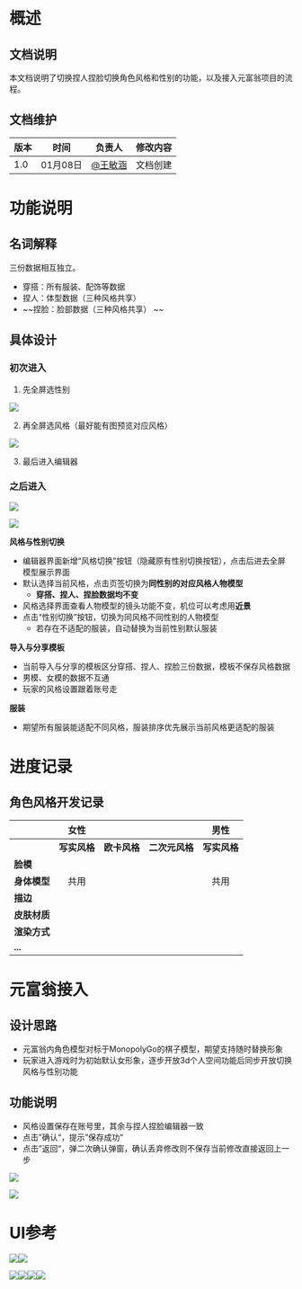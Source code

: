 # 概述
## 文档说明
本文档说明了切换捏人捏脸切换角色风格和性别的功能，以及接入元富翁项目的流程。

## 文档维护
| 版本 | 时间 | 负责人 | 修改内容 |
| --- | --- | --- | --- |
| 1.0 | 01月08日 | [@王敏涵](undefined/cookie-ylrqq) | 文档创建 |


# 功能说明
## 名词解释
三份数据相互独立。

+ 穿搭：所有服装、配饰等数据
+ 捏人：体型数据（三种风格共享）
+ ~~捏脸：脸部数据（三种风格共享） ~~

## 具体设计
### 初次进入
1. 先全屏选性别

![](https://cdn.nlark.com/yuque/0/2025/png/26927517/1736754940028-40972b12-5fab-4b1b-b936-841b23ab5fd6.png)

2. 再全屏选风格（最好能有图预览对应风格）

![](https://cdn.nlark.com/yuque/0/2025/png/26927517/1736754955006-03c6ea1e-3907-4822-a5b3-cdec59abc007.png)

3. 最后进入编辑器

### 之后进入
![](https://cdn.nlark.com/yuque/0/2025/png/26927517/1736401694243-78ae106c-500d-455b-8695-fbc0fa399f47.png)

![](https://cdn.nlark.com/yuque/0/2025/png/26927517/1736750308003-d2ab8bb7-6a80-404c-b968-4df37ce3b6aa.png)

**风格与性别切换**

+ 编辑器界面新增“风格切换”按钮（隐藏原有性别切换按钮），点击后进去全屏模型展示界面
+ 默认选择当前风格，点击页签切换为**同性别的对应风格人物模型**
    - **穿搭、捏人、捏脸数据均不变**
+ 风格选择界面查看人物模型的镜头功能不变，机位可以考虑用**近景**
+ 点击“性别切换”按钮，切换为同风格不同性别的人物模型
    - 若存在不适配的服装，自动替换为当前性别默认服装

**导入与分享模板**

+ 当前导入与分享的模板区分穿搭、捏人、捏脸三份数据，模板不保存风格数据
+ 男模、女模的数据不互通
+ 玩家的风格设置跟着账号走

**服装**

+ 期望所有服装能适配不同风格，服装排序优先展示当前风格更适配的服装

# 进度记录
## 角色风格开发记录
| | **女性** | | | **男性** |
| --- | :---: | --- | --- | :---: |
| | **写实风格** | **欧卡风格** | **二次元风格** | **写实风格** | **欧卡风格** | **二次元风格** |
| **脸模** |  |  |  |  |  |  |
| **身体模型** | 共用 | | | 共用 |
| **描边** |  |  |  |  |  |  |
| **皮肤材质** |  |  |  |  |  |  |
| **渲染方式** |  |  |  |  |  |  |
| **...** |  |  |  |  |  |  |


# 元富翁接入
## 设计思路
+ 元富翁内角色模型对标于MonopolyGo的棋子模型，期望支持随时替换形象
+ 玩家进入游戏时为初始默认女形象，逐步开放3d个人空间功能后同步开放切换风格与性别功能

## 功能说明
+ 风格设置保存在账号里，其余与捏人捏脸编辑器一致
+ 点击”确认“，提示”保存成功“
+ 点击”返回“，弹二次确认弹窗，确认丢弃修改则不保存当前修改直接返回上一步

![](https://cdn.nlark.com/yuque/0/2025/png/26927517/1736401499529-06602017-d1ab-4882-bb33-305a61f581d8.png)

![](https://cdn.nlark.com/yuque/0/2025/png/26927517/1736401520114-c9390027-fb33-4897-b976-ab4464856f7d.png)

# UI参考
![](https://cdn.nlark.com/yuque/0/2025/png/26927517/1736318139864-1bd9dc9d-7a99-4ca2-8635-15ac31a67689.png)![](https://cdn.nlark.com/yuque/0/2025/png/26927517/1736318629558-c9e6ece4-e2d1-4894-92ce-4e3ae32a4ad0.png)

![](https://cdn.nlark.com/yuque/0/2025/png/26927517/1736400470007-9db3ac89-3c04-4382-b19d-21f663f9d352.png)![](https://cdn.nlark.com/yuque/0/2025/png/26927517/1736400472469-eec3f551-1c52-4a7c-b2dc-e9f5ed53dc3b.png)![](https://cdn.nlark.com/yuque/0/2025/png/26927517/1736400481646-aad60dca-7c09-42fe-9699-9cf83c4cf51c.png)![](https://cdn.nlark.com/yuque/0/2025/png/26927517/1736749343056-560ff52b-5dac-4a34-a29f-2b6343ca7bb9.png)

